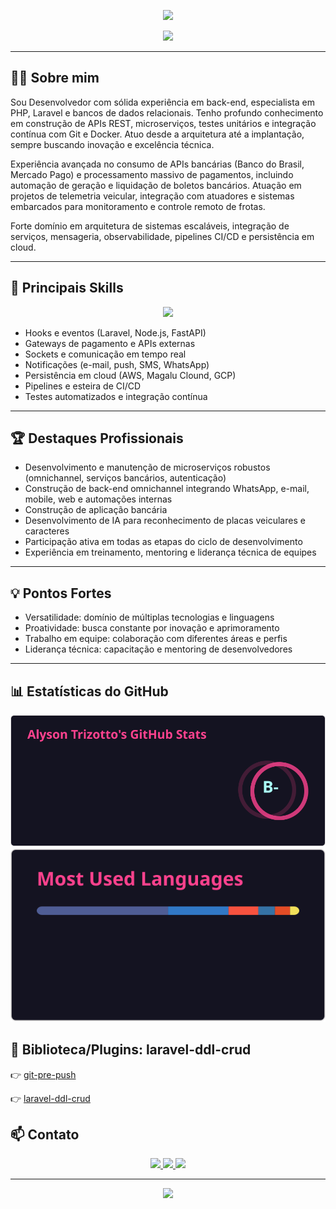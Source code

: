 <!-- Banner SVG animado -->
<p align="center">
  <img src="https://capsule-render.vercel.app/api?type=waving&color=0:fc00ff,100:00dbde&height=180&section=header&text=Alyson%20Trizotto&fontSize=40&fontAlign=50&fontColor=fff"/>
</p>

<p align="center">
  <img src="https://readme-typing-svg.demolab.com?font=Fira+Code&weight=700&size=24&pause=1000&color=00DBDE&center=true&vCenter=true&width=600&lines=Desenvolvedor+Back-end;Especialista+em+APIs+e+Microservi%C3%A7os;Apaixonado+por+inova%C3%A7%C3%A3o+e+tecnologia"/>
</p>

---

## 👨‍💻 Sobre mim
Sou Desenvolvedor com sólida experiência em back-end, especialista em PHP, Laravel e bancos de dados relacionais. Tenho profundo conhecimento em construção de APIs REST, microserviços, testes unitários e integração contínua com Git e Docker. Atuo desde a arquitetura até a implantação, sempre buscando inovação e excelência técnica.

Experiência avançada no consumo de APIs bancárias (Banco do Brasil, Mercado Pago) e processamento massivo de pagamentos, incluindo automação de geração e liquidação de boletos bancários. Atuação em projetos de telemetria veicular, integração com atuadores e sistemas embarcados para monitoramento e controle remoto de frotas.

Forte domínio em arquitetura de sistemas escaláveis, integração de serviços, mensageria, observabilidade, pipelines CI/CD e persistência em cloud.

---

## 🚀 Principais Skills
<p align="center">
  <img src="https://skillicons.dev/icons?i=php,laravel,fastapi,python,nodejs,js,ts,docker,git,github,bash,linux,aws,elasticsearch,gcp,postgres,mysql,redis,graphql,nginx,flask,githubactions,nginx,vercel"/>
</p>

- Hooks e eventos (Laravel, Node.js, FastAPI)
- Gateways de pagamento e APIs externas
- Sockets e comunicação em tempo real
- Notificações (e-mail, push, SMS, WhatsApp)
- Persistência em cloud (AWS, Magalu Clound, GCP)
- Pipelines e esteira de CI/CD
- Testes automatizados e integração contínua

---

## 🏆 Destaques Profissionais
- Desenvolvimento e manutenção de microserviços robustos (omnichannel, serviços bancários, autenticação)
- Construção de back-end omnichannel integrando WhatsApp, e-mail, mobile, web e automações internas
- Construção de aplicação bancária
- Desenvolvimento de IA para reconhecimento de placas veiculares e caracteres
- Participação ativa em todas as etapas do ciclo de desenvolvimento
- Experiência em treinamento, mentoring e liderança técnica de equipes

---

## 💡 Pontos Fortes
- Versatilidade: domínio de múltiplas tecnologias e linguagens
- Proatividade: busca constante por inovação e aprimoramento
- Trabalho em equipe: colaboração com diferentes áreas e perfis
- Liderança técnica: capacitação e mentoring de desenvolvedores

---

## 📊 Estatísticas do GitHub
<!-- <p align="center">
  <img src="https://github-readme-stats.vercel.app/api?username=AlysonTrizotto&show_icons=true&theme=radical"/>
  <img src="https://github-readme-stats.vercel.app/api/top-langs/?username=AlysonTrizotto&layout=compact&theme=radical"/>
</p> -->
<p align="center">
  <img src="./stats.svg"/>
  <img src="./langs.svg"/>
</p>



## 🚀 Biblioteca/Plugins: laravel-ddl-crud

👉 [git-pre-push](https://github.com/AlysonTrizotto/git-pre-push)

👉 [laravel-ddl-crud](https://github.com/AlysonTrizotto/laravel-ddl-crud)


## 📫 Contato
<p align="center">
  <a href="https://www.linkedin.com/in/alyson-trizotto" target="_blank">
    <img src="https://img.shields.io/badge/LinkedIn-0077B5?style=for-the-badge&logo=linkedin&logoColor=white"/>
  </a>
  <a href="https://wa.me/+5541988264079?text=Ol%C3%A1%2C%20gostaria%20de%20entrar%20em%20contato!" target="_blank">
    <img src="https://img.shields.io/badge/WhatsApp-25D366?style=for-the-badge&logo=whatsapp&logoColor=white"/>
  </a>
  <a href="https://alysontrizotto.vercel.app" target="_blank">
    <img src="https://img.shields.io/badge/Meu%20Site-000?style=for-the-badge&logo=vercel&logoColor=white"/>
  </a>
</p>

---

<p align="center">
  <img src="https://capsule-render.vercel.app/api?type=waving&color=0:fc00ff,100:00dbde&height=100&section=footer"/>
</p>

